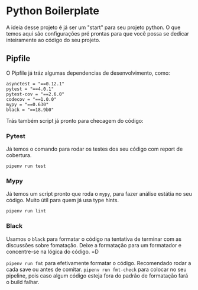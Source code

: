 # Python Boilerplate

A ideia desse projeto é já ser um "start" para seu projeto python. O que temos aqui são configurações pré prontas para que você possa se dedicar inteiramente ao código do seu projeto.


## Pipfile

O Pipfile já tráz algumas dependencias de desenvolvimento, como:

```
asynctest = "==0.12.1"
pytest = "==4.0.1"
pytest-cov = "==2.6.0"
codecov = "==1.0.0"
mypy = "==0.630"
black = "==18.9b0"
```

Trás também script já pronto para checagem do código:

### Pytest

Já temos o comando para rodar os testes dos seu código com report de cobertura.

`pipenv run test`

### Mypy

Já temos um script pronto que roda o `mypy`, para fazer análise estátia no seu código. Muito útil para quem já usa type hints.

`pipenv run lint`

### Black

Usamos o `black` para formatar o código na tentativa de terminar com as discussões sobre fomatação. Deixe a formatação para um formatador e concentre-se na lógica do código. =D

`pipenv run fmt` para efetivamente formatar o código. Recomendado rodar a cada save ou antes de comitar.
`pipenv run fmt-check` para colocar no seu pipeline, pois caso algum código esteja fora do padrão de formatação fará o build falhar.
